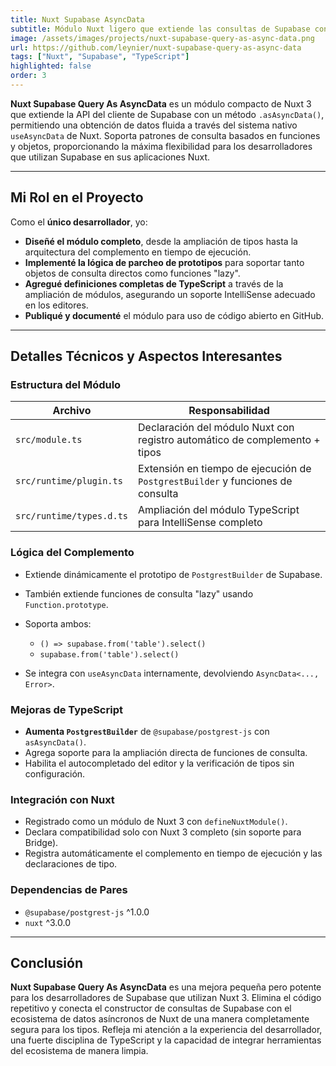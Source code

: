 ```yaml
---
title: Nuxt Supabase AsyncData
subtitle: Módulo Nuxt ligero que extiende las consultas de Supabase con soporte .asAsyncData()
image: /assets/images/projects/nuxt-supabase-query-as-async-data.png
url: https://github.com/leynier/nuxt-supabase-query-as-async-data
tags: ["Nuxt", "Supabase", "TypeScript"]
highlighted: false
order: 3
---
```


**Nuxt Supabase Query As AsyncData** es un módulo compacto de Nuxt 3 que extiende la API del cliente de Supabase con un método `.asAsyncData()`, permitiendo una obtención de datos fluida a través del sistema nativo `useAsyncData` de Nuxt. Soporta patrones de consulta basados en funciones y objetos, proporcionando la máxima flexibilidad para los desarrolladores que utilizan Supabase en sus aplicaciones Nuxt.

---

## Mi Rol en el Proyecto

Como el **único desarrollador**, yo:

* **Diseñé el módulo completo**, desde la ampliación de tipos hasta la arquitectura del complemento en tiempo de ejecución.
* **Implementé la lógica de parcheo de prototipos** para soportar tanto objetos de consulta directos como funciones "lazy".
* **Agregué definiciones completas de TypeScript** a través de la ampliación de módulos, asegurando un soporte IntelliSense adecuado en los editores.
* **Publiqué y documenté** el módulo para uso de código abierto en GitHub.

---

## Detalles Técnicos y Aspectos Interesantes

### Estructura del Módulo

| Archivo                     | Responsabilidad                                               |
| ------------------------ | ------------------------------------------------------------- |
| `src/module.ts`          | Declaración del módulo Nuxt con registro automático de complemento + tipos |
| `src/runtime/plugin.ts`  | Extensión en tiempo de ejecución de `PostgrestBuilder` y funciones de consulta |
| `src/runtime/types.d.ts` | Ampliación del módulo TypeScript para IntelliSense completo          |

### Lógica del Complemento

* Extiende dinámicamente el prototipo de `PostgrestBuilder` de Supabase.
* También extiende funciones de consulta "lazy" usando `Function.prototype`.
* Soporta ambos:

  * `() => supabase.from('table').select()`
  * `supabase.from('table').select()`
* Se integra con `useAsyncData` internamente, devolviendo `AsyncData<..., Error>`.

### Mejoras de TypeScript

* **Aumenta `PostgrestBuilder`** de `@supabase/postgrest-js` con `asAsyncData()`.
* Agrega soporte para la ampliación directa de funciones de consulta.
* Habilita el autocompletado del editor y la verificación de tipos sin configuración.

### Integración con Nuxt

* Registrado como un módulo de Nuxt 3 con `defineNuxtModule()`.
* Declara compatibilidad solo con Nuxt 3 completo (sin soporte para Bridge).
* Registra automáticamente el complemento en tiempo de ejecución y las declaraciones de tipo.

### Dependencias de Pares

* `@supabase/postgrest-js` ^1.0.0
* `nuxt` ^3.0.0

---

## Conclusión

**Nuxt Supabase Query As AsyncData** es una mejora pequeña pero potente para los desarrolladores de Supabase que utilizan Nuxt 3. Elimina el código repetitivo y conecta el constructor de consultas de Supabase con el ecosistema de datos asíncronos de Nuxt de una manera completamente segura para los tipos. Refleja mi atención a la experiencia del desarrollador, una fuerte disciplina de TypeScript y la capacidad de integrar herramientas del ecosistema de manera limpia.
